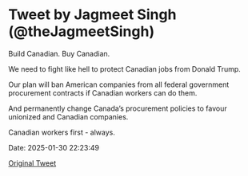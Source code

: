 # Tweet by Jagmeet Singh (@theJagmeetSingh)

Build Canadian. Buy Canadian.

We need to fight like hell to protect Canadian jobs from Donald Trump.

Our plan will ban American companies from all federal government procurement contracts if Canadian workers can do them.

And permanently change Canada’s procurement policies to favour unionized and Canadian companies.

Canadian workers first - always.

Date: 2025-01-30 22:23:49

[Original Tweet](https://x.com/theJagmeetSingh/status/1885091576638050717)
